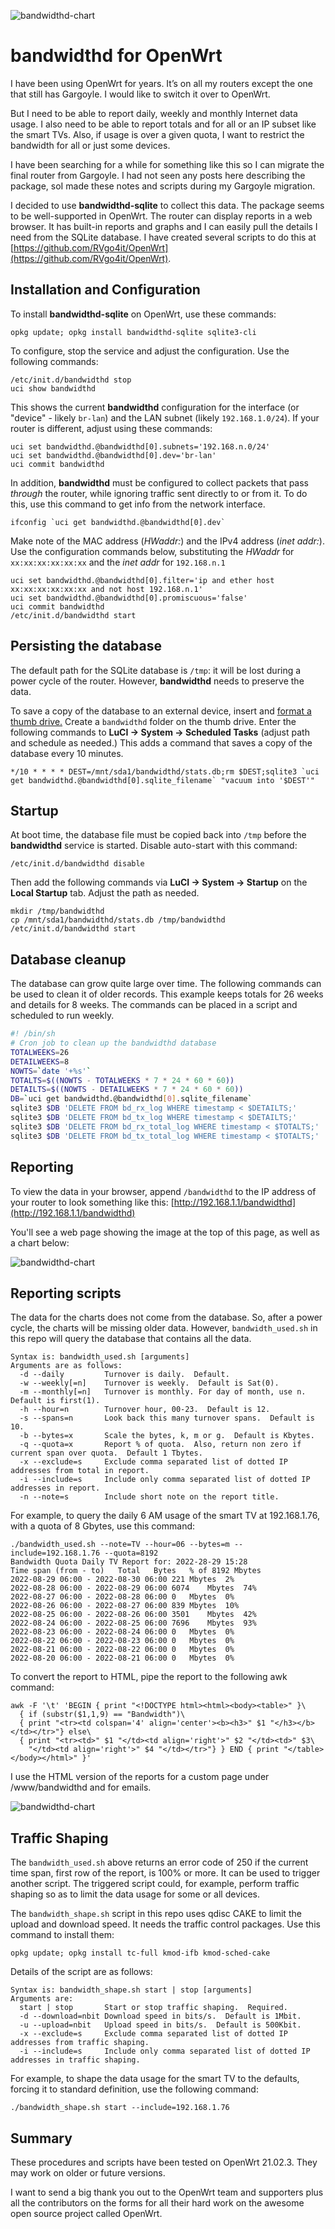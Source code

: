 
![bandwidthd-chart](./images/bandwidthd-main.png)

# bandwidthd for OpenWrt

I have been using OpenWrt for years.
It’s on all my routers except the one that still has Gargoyle.
I would like to switch it over to OpenWrt.

But I need to be able to report daily, weekly and monthly Internet data usage.
I also need to be able to report totals and for all or an IP subset like the smart TVs.
Also, if usage is over a given quota, I want to restrict the bandwidth for all or just some devices.

I have been searching for a while for something like this
so I can migrate the final router from Gargoyle.
I had not seen any posts here describing the package,
soI made these notes and scripts during
my Gargoyle migration. 

I decided to use **bandwidthd-sqlite** to collect this data.
The package seems to be well-supported in OpenWrt.
The router can display reports in a web browser.
It has built-in reports and graphs and I can easily pull the details I need from the SQLite database.
I have created several scripts to do this at [https://github.com/RVgo4it/OpenWrt](https://github.com/RVgo4it/OpenWrt).  

## Installation and Configuration

To install **bandwidthd-sqlite** on OpenWrt,
use these commands:

`opkg update; opkg install bandwidthd-sqlite sqlite3-cli`

To configure, stop the service and adjust the configuration. Use the following commands:

```
/etc/init.d/bandwidthd stop
uci show bandwidthd
```

This shows the current **bandwidthd** configuration
for the interface (or "device" - likely `br-lan`) and
the LAN subnet (likely `192.168.1.0/24`).
If your router is different, adjust using these commands:

```
uci set bandwidthd.@bandwidthd[0].subnets='192.168.n.0/24'
uci set bandwidthd.@bandwidthd[0].dev='br-lan'
uci commit bandwidthd
```

In addition, **bandwidthd** must be configured
to collect packets that pass _through_ the router,
while ignoring traffic sent directly to or from it.
To do this, use this command to get info
from the network interface.  

```
ifconfig `uci get bandwidthd.@bandwidthd[0].dev`
```
 
Make note of the MAC address (_HWaddr:_)
and the IPv4 address (_inet addr:_).
Use the configuration commands below,
substituting the _HWaddr_ for `xx:xx:xx:xx:xx:xx` and
the _inet addr_ for `192.168.n.1`

```
uci set bandwidthd.@bandwidthd[0].filter='ip and ether host xx:xx:xx:xx:xx:xx and not host 192.168.n.1'
uci set bandwidthd.@bandwidthd[0].promiscuous='false'
uci commit bandwidthd
/etc/init.d/bandwidthd start
```

## Persisting the database

The default path for the SQLite database is `/tmp`:
it will be lost during a power cycle of the router.  However, **bandwidthd** needs to preserve the data.

To save a copy of the database to an external device,
insert and
[format a thumb drive.](https://openwrt.org/docs/guide-user/storage/usb-drives-quickstart)
Create a `bandwidthd` folder on the thumb drive.
Enter the following commands to **LuCI → System → Scheduled Tasks** (adjust path and schedule as needed.)
This adds a command that saves a copy of the database every 10 minutes.  

```
*/10 * * * * DEST=/mnt/sda1/bandwidthd/stats.db;rm $DEST;sqlite3 `uci get bandwidthd.@bandwidthd[0].sqlite_filename` "vacuum into '$DEST'"
```

## Startup

At boot time, the database file must be copied back
into `/tmp` before the **bandwidthd** service is started.
Disable auto-start with this command:

`/etc/init.d/bandwidthd disable`

Then add the following commands via **LuCI → System → Startup** on the **Local Startup** tab.  Adjust the path as needed.

```
mkdir /tmp/bandwidthd
cp /mnt/sda1/bandwidthd/stats.db /tmp/bandwidthd
/etc/init.d/bandwidthd start
```

## Database cleanup

The database can grow quite large over time.
The following commands can be used to clean it of older records.  This example keeps totals for 26 weeks and details for 8 weeks.  The commands can be placed in a script and scheduled to run weekly.

```bash
#! /bin/sh
# Cron job to clean up the bandwidthd database
TOTALWEEKS=26
DETAILWEEKS=8
NOWTS=`date '+%s'`
TOTALTS=$((NOWTS - TOTALWEEKS * 7 * 24 * 60 * 60))
DETAILTS=$((NOWTS - DETAILWEEKS * 7 * 24 * 60 * 60))
DB=`uci get bandwidthd.@bandwidthd[0].sqlite_filename`
sqlite3 $DB 'DELETE FROM bd_rx_log WHERE timestamp < $DETAILTS;'
sqlite3 $DB 'DELETE FROM bd_tx_log WHERE timestamp < $DETAILTS;'
sqlite3 $DB 'DELETE FROM bd_rx_total_log WHERE timestamp < $TOTALTS;'
sqlite3 $DB 'DELETE FROM bd_tx_total_log WHERE timestamp < $TOTALTS;'
```

## Reporting

To view the data in your browser,
append `/bandwidthd` to the IP address of your router
to look something like this:
[http://192.168.1.1/bandwidthd](http://192.168.1.1/bandwidthd)  

You'll see a web page showing the image at the top
of this page, as well as a chart below:

![bandwidthd-chart](./images/bandwidthd-chart.png)

## Reporting scripts

The data for the charts does not come from the database.  So, after a power cycle, the charts will be missing older data.  However, `bandwidth_used.sh` in this repo
will query the database that contains all the data.

```
Syntax is: bandwidth_used.sh [arguments]
Arguments are as follows:
  -d --daily         Turnover is daily.  Default.
  -w --weekly[=n]    Turnover is weekly.  Default is Sat(0).
  -m --monthly[=n]   Turnover is monthly. For day of month, use n. Default is first(1).
  -h --hour=n        Turnover hour, 00-23.  Default is 12.
  -s --spans=n       Look back this many turnover spans.  Default is 10.
  -b --bytes=x       Scale the bytes, k, m or g.  Default is Kbytes.
  -q --quota=x       Report % of quota.  Also, return non zero if current span over quota.  Default 1 Tbytes.
  -x --exclude=s     Exclude comma separated list of dotted IP addresses from total in report.
  -i --include=s     Include only comma separated list of dotted IP addresses in report.
  -n --note=s        Include short note on the report title.
```

For example, to query the daily 6 AM usage of the smart TV at 192.168.1.76, with a quota of 8 Gbytes, use this command:

```
./bandwidth_used.sh --note=TV --hour=06 --bytes=m --include=192.168.1.76 --quota=8192
Bandwidth Quota Daily TV Report for: 2022-28-29 15:28
Time span (from - to)	Total	Bytes	% of 8192 Mbytes
2022-08-29 06:00 - 2022-08-30 06:00	221	Mbytes	2%
2022-08-28 06:00 - 2022-08-29 06:00	6074	Mbytes	74%
2022-08-27 06:00 - 2022-08-28 06:00	0	Mbytes	0%
2022-08-26 06:00 - 2022-08-27 06:00	839	Mbytes	10%
2022-08-25 06:00 - 2022-08-26 06:00	3501	Mbytes	42%
2022-08-24 06:00 - 2022-08-25 06:00	7696	Mbytes	93%
2022-08-23 06:00 - 2022-08-24 06:00	0	Mbytes	0%
2022-08-22 06:00 - 2022-08-23 06:00	0	Mbytes	0%
2022-08-21 06:00 - 2022-08-22 06:00	0	Mbytes	0%
2022-08-20 06:00 - 2022-08-21 06:00	0	Mbytes	0%
```

To convert the report to HTML, pipe the report to the following awk command:

```
awk -F '\t' 'BEGIN { print "<!DOCTYPE html><html><body><table>" }\
  { if (substr($1,1,9) == "Bandwidth")\
  { print "<tr><td colspan='4' align='center'><b><h3>" $1 "</h3></b></td></tr>"} else\
  { print "<tr><td>" $1 "</td><td align='right'>" $2 "</td><td>" $3\
    "</td><td align='right'>" $4 "</td></tr>"} } END { print "</table></body></html>" }'
```

I use the HTML version of the reports for a custom page under /www/bandwidthd and for emails.  

![bandwidthd-chart](./images/bandwidthd-email.png)

## Traffic Shaping

The `bandwidth_used.sh` above returns an error code of 250 if the current time span, first row of the report, is 100% or more.  It can be used to trigger another script.  The triggered script could, for example, perform traffic shaping so as to limit the data usage for some or all devices.  

The `bandwidth_shape.sh` script in this repo uses qdisc CAKE to limit the upload and download speed.  It needs the traffic control packages.  Use this command to install them:

`opkg update; opkg install tc-full kmod-ifb kmod-sched-cake`

Details of the script are as follows:

```
Syntax is: bandwidth_shape.sh start | stop [arguments]
Arguments are:
  start | stop       Start or stop traffic shaping.  Required.
  -d --download=nbit Download speed in bits/s.  Default is 1Mbit.
  -u --upload=nbit   Upload speed in bits/s.  Default is 500Kbit.
  -x --exclude=s     Exclude comma separated list of dotted IP addresses from traffic shaping.
  -i --include=s     Include only comma separated list of dotted IP addresses in traffic shaping.
```
 
For example, to shape the data usage for the smart TV to the defaults, forcing it to standard definition, use the following command:

`./bandwidth_shape.sh start --include=192.168.1.76` 

## Summary

These procedures and scripts have been tested on OpenWrt 21.02.3. They may work on older or future versions.

I want to send a big thank you out to the OpenWrt team and supporters plus all the contributors on the forms for all their hard work on the awesome open source project called OpenWrt.

